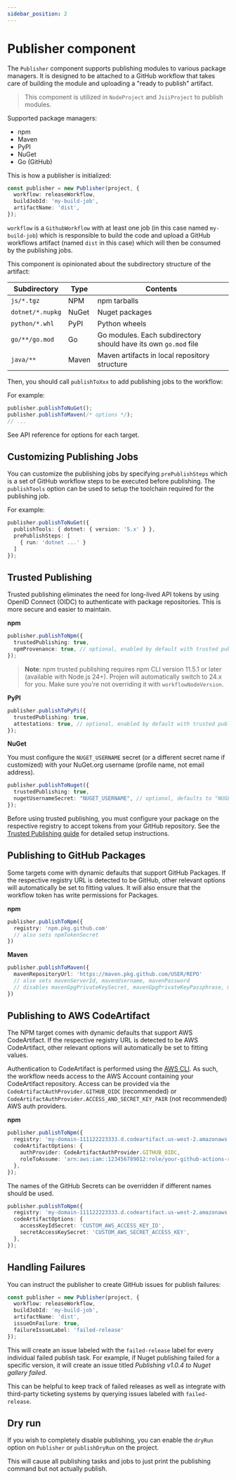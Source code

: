 ```yaml
---
sidebar_position: 2
---
```


# Publisher component

The `Publisher` component supports publishing modules to various package
managers. It is designed to be attached to a GitHub workflow that takes care of
building the module and uploading a "ready to publish" artifact.

> This component is utilized in `NodeProject` and `JsiiProject` to publish modules.

Supported package managers:

- npm
- Maven
- PyPI
- NuGet
- Go (GitHub)

This is how a publisher is initialized:

```ts
const publisher = new Publisher(project, {
  workflow: releaseWorkflow,
  buildJobId: 'my-build-job',
  artifactName: 'dist',
});
```

`workflow` is a `GithubWorkflow` with at least one job (in this case named
`my-build-job`) which is responsible to build the code and upload a GitHub
workflows artifact (named `dist` in this case) which will then be consumed by
the publishing jobs.

This component is opinionated about the subdirectory structure of the artifact:

| Subdirectory     | Type  | Contents                                                        |
| ---------------- | ----- | --------------------------------------------------------------- |
| `js/*.tgz`       | NPM   | npm tarballs                                                    |
| `dotnet/*.nupkg` | NuGet | Nuget packages                                                  |
| `python/*.whl`   | PyPI  | Python wheels                                                   |
| `go/**/go.mod`   | Go    | Go modules. Each subdirectory should have its own `go.mod` file |
| `java/**`        | Maven | Maven artifacts in local repository structure                   |

Then, you should call `publishToXxx` to add publishing jobs to the workflow:

For example:

```ts
publisher.publishToNuGet();
publisher.publishToMaven(/* options */);
// ...
```

See API reference for options for each target.

## Customizing Publishing Jobs

You can customize the publishing jobs by specifying `prePublishSteps` which is a
set of GitHub workflow steps to be executed before publishing. The
`publishTools` option can be used to setup the toolchain required for the
publishing job.

For example:

```ts
publisher.publishToNuGet({
  publishTools: { dotnet: { version: '5.x' } },
  prePublishSteps: [
    { run: 'dotnet ...' }
  ]
});
```

## Trusted Publishing

Trusted publishing eliminates the need for long-lived API tokens by using OpenID Connect (OIDC) to authenticate with package repositories. This is more secure and easier to maintain.

**npm**

```ts
publisher.publishToNpm({
  trustedPublishing: true,
  npmProvenance: true, // optional, enabled by default with trusted publishing
});
```

> **Note**: npm trusted publishing requires npm CLI version 11.5.1 or later (available with Node.js 24+).
> Projen will automatically switch to 24.x for you. Make sure you're not overriding it with `workflowNodeVersion`.

**PyPI**

```ts
publisher.publishToPyPi({
  trustedPublishing: true,
  attestations: true, // optional, enabled by default with trusted publishing
});
```

**NuGet**

You must configure the `NUGET_USERNAME` secret (or a different secret name if customized) with your NuGet.org username (profile name, not email address).

```ts
publisher.publishToNuget({
  trustedPublishing: true,
  nugetUsernameSecret: "NUGET_USERNAME", // optional, defaults to "NUGET_USERNAME"
});
```

Before using trusted publishing, you must configure your package on the respective registry to accept tokens from your GitHub repository.
See the [Trusted Publishing guide](./trusted-publishing.md) for detailed setup instructions.

## Publishing to GitHub Packages

Some targets come with dynamic defaults that support GitHub Packages.
If the respective registry URL is detected to be GitHub, other relevant options will automatically be set to fitting values.
It will also ensure that the workflow token has write permissions for Packages.

**npm**

```ts
publisher.publishToNpm({
  registry: 'npm.pkg.github.com'
  // also sets npmTokenSecret
})
```

**Maven**

```ts
publisher.publishToMaven({
  mavenRepositoryUrl: 'https://maven.pkg.github.com/USER/REPO'
  // also sets mavenServerId, mavenUsername, mavenPassword
  // disables mavenGpgPrivateKeySecret, mavenGpgPrivateKeyPassphrase, mavenStagingProfileId
})
```

## Publishing to AWS CodeArtifact

The NPM target comes with dynamic defaults that support AWS CodeArtifact.
If the respective registry URL is detected to be AWS CodeArtifact, other relevant options will automatically be set to fitting values.

Authentication to CodeArtifact is performed using the [AWS CLI](https://docs.aws.amazon.com/codeartifact/latest/ug/tokens-authentication.html). As such, the workflow needs access to the AWS Account containing your CodeArtifact repository. Access can be provided via the `CodeArtifactAuthProvider.GITHUB_OIDC` (recommended) or `CodeArtifactAuthProvider.ACCESS_AND_SECRET_KEY_PAIR` (not recommended) AWS auth providers.

**npm**

```ts
publisher.publishToNpm({ 
  registry: 'my-domain-111122223333.d.codeartifact.us-west-2.amazonaws.com/npm/my_repo/',
  codeArtifactOptions: {
    authProvider: CodeArtifactAuthProvider.GITHUB_OIDC,
    roleToAssume: 'arn:aws:iam::123456789012:role/your-github-actions-role'
  },
});
```

The names of the GitHub Secrets can be overridden if different names should be used.

```ts
publisher.publishToNpm({ 
  registry: 'my-domain-111122223333.d.codeartifact.us-west-2.amazonaws.com/npm/my_repo/',
  codeArtifactOptions: {
    accessKeyIdSecret: 'CUSTOM_AWS_ACCESS_KEY_ID',
    secretAccessKeySecret: 'CUSTOM_AWS_SECRET_ACCESS_KEY',
  },
});
```

## Handling Failures

You can instruct the publisher to create GitHub issues for publish failures:

```ts
const publisher = new Publisher(project, {
  workflow: releaseWorkflow,
  buildJobId: 'my-build-job',
  artifactName: 'dist',
  issueOnFailure: true,
  failureIssueLabel: 'failed-release'
});
```

This will create an issue labeled with the `failed-release` label for every individual failed publish task.
For example, if Nuget publishing failed for a specific version, it will create an issue titled *Publishing v1.0.4 to Nuget gallery failed*.

This can be helpful to keep track of failed releases as well as integrate with third-party ticketing systems by querying issues labeled with `failed-release`.

## Dry run

If you wish to completely disable publishing, you can enable the `dryRun` option on
`Publisher` or `publishDryRun` on the project.

This will cause all publishing tasks and jobs to just print the publishing
command but not actually publish.
